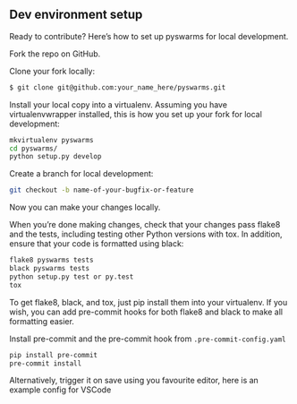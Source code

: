 ## Dev environment setup
Ready to contribute? Here’s how to set up pyswarms for local development.

Fork the repo on GitHub.

Clone your fork locally:

```bash
$ git clone git@github.com:your_name_here/pyswarms.git
```

Install your local copy into a virtualenv. Assuming you have virtualenvwrapper installed, this is how you set up your fork for local development:

```bash
mkvirtualenv pyswarms
cd pyswarms/
python setup.py develop
```

Create a branch for local development:

```bash
git checkout -b name-of-your-bugfix-or-feature
```
Now you can make your changes locally.

When you’re done making changes, check that your changes pass flake8 and the tests, including testing other Python versions with tox. In addition, ensure that your code is formatted using black:

```bash
flake8 pyswarms tests
black pyswarms tests
python setup.py test or py.test
tox
```

To get flake8, black, and tox, just pip install them into your virtualenv. If you wish, you can add pre-commit hooks for both flake8 and black to make all formatting easier.

Install pre-commit and the pre-commit hook from `.pre-commit-config.yaml`

```bash
pip install pre-commit
pre-commit install
```

Alternatively, trigger it on save using you favourite editor, here is an example config for VSCode
